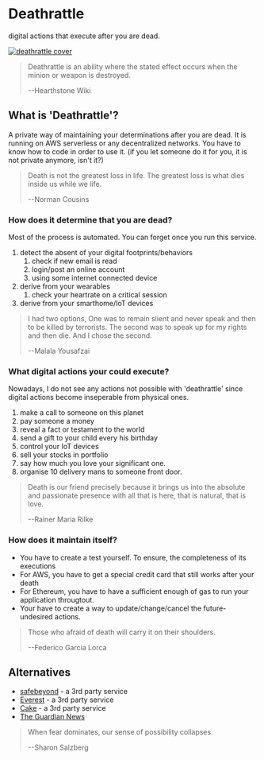 # Deathrattle
digital actions that execute after you are dead.


[![deathrattle cover](docs/_static/Deathrattle_Github.jpg)](https://github.com/CircleOnCircles/deathrattle)

> Deathrattle is an ability where the stated effect occurs when the minion or weapon is destroyed.
>
> --Hearthstone Wiki

## What is 'Deathrattle'?
A private way of maintaining your determinations after you are dead. It is running on AWS serverless or any decentralized networks. You have to know how to code in order to use it. (if you let someone do it for you, it is not private anymore, isn't it?)

> Death is not the greatest loss in life. The greatest loss is what dies inside us while we life.
> 
> --Norman Cousins

### How does it determine that you are dead?
Most of the process is automated. You can forget once you run this service.
1. detect the absent of your digital footprints/behaviors
    1. check if new email is read 
    2. login/post an online account
    3. using some internet connected device
2. derive from your wearables
    1. check your heartrate on a critical session
3. derive from your smarthome/IoT devices

> I had two options, One was to remain slient and never speak and then to be killed by terrorists. The second was to speak up for my rights and then die. And I chose the second.
> 
> --Malala Yousafzai

### What digital actions your could execute?
Nowadays, I do not see any actions not possible with 'deathrattle' since digital actions become inseperable from physical ones.
1. make a call to someone on this planet
2. pay someone a money
3. reveal a fact or testament to the world
4. send a gift to your child every his birthday
5. control your IoT devices
6. sell your stocks in portfolio
7. say how much you love your significant one.
8. organise 10 delivery mans to someone front door.

> Death is our friend precisely because it brings us into the absolute and passionate presence with all that is here, that is natural, that is love.
> 
> --Rainer Maria Rilke

### How does it maintain itself?
* You have to create a test yourself. To ensure, the completeness of its executions
* For AWS, you have to get a special credit card that still works after your death
* For Ethereum, you have to have a sufficient enough of gas to run your application througtout.
* Your have to create a way to update/change/cancel the future-undesired actions.

> Those who afraid of death will carry it on their shoulders.
> 
> --Federico Garcia Lorca

## Alternatives
- [safebeyond](https://www.safebeyond.com/) - a 3rd party service
- [Everest](https://everestfuneral.com/) - a 3rd party service
- [Cake](https://www.joincake.com/) - a 3rd party service
- [The Guardian News](https://www.theguardian.com/technology/2016/mar/08/death-apps-everest-cake-safebeyond-everplans-afternote-funerals)

> When fear dominates, our sense of possibility collapses.
> 
> --Sharon Salzberg
